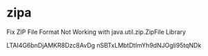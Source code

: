 zipa
====

Fix ZIP File Format Not Working with java.util.zip.ZipFile Library


LTAI4G6bnDjAMKR8Dzc8AvDg
nSBTxLMbtDtImYh9dNJOgli95tqNDk
